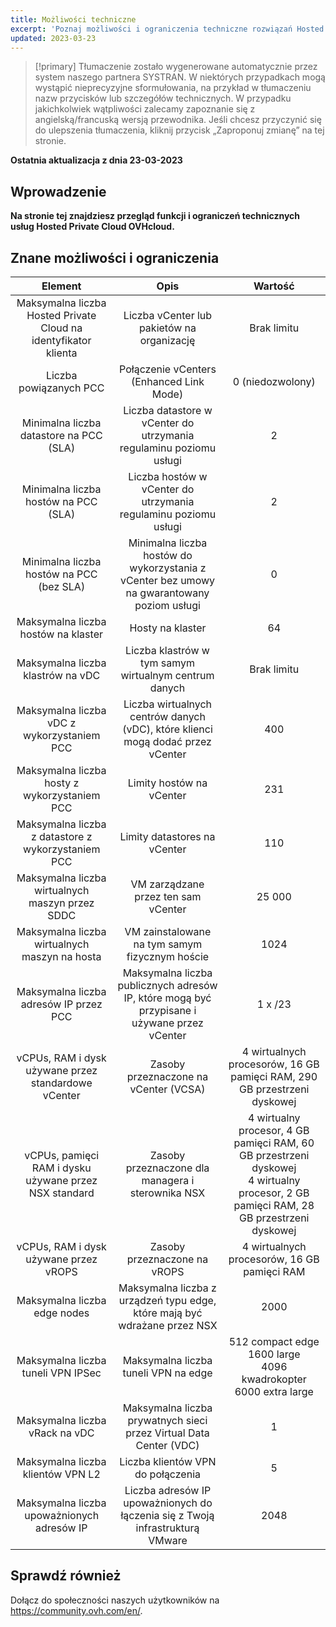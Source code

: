 ```yaml
---
title: Możliwości techniczne
excerpt: 'Poznaj możliwości i ograniczenia techniczne rozwiązań Hosted Private Cloud dostarczanych przez OVHcloud'
updated: 2023-03-23
---
```


> [!primary]
> Tłumaczenie zostało wygenerowane automatycznie przez system naszego partnera SYSTRAN. W niektórych przypadkach mogą wystąpić nieprecyzyjne sformułowania, na przykład w tłumaczeniu nazw przycisków lub szczegółów technicznych. W przypadku jakichkolwiek wątpliwości zalecamy zapoznanie się z angielską/francuską wersją przewodnika. Jeśli chcesz przyczynić się do ulepszenia tłumaczenia, kliknij przycisk „Zaproponuj zmianę” na tej stronie.
>

**Ostatnia aktualizacja z dnia 23-03-2023**

## Wprowadzenie

**Na stronie tej znajdziesz przegląd funkcji i ograniczeń technicznych usług Hosted Private Cloud OVHcloud.**

## Znane możliwości i ograniczenia

| Element | Opis | Wartość |
|:-----:|:-----:|:----------:|
| Maksymalna liczba Hosted Private Cloud na identyfikator klienta | Liczba vCenter lub pakietów na organizację | Brak limitu |
| Liczba powiązanych PCC | Połączenie vCenters (Enhanced Link Mode) | 0 (niedozwolony) |
| Minimalna liczba datastore na PCC (SLA) | Liczba datastore w vCenter do utrzymania regulaminu poziomu usługi | 2 |
| Minimalna liczba hostów na PCC (SLA) | Liczba hostów w vCenter do utrzymania regulaminu poziomu usługi | 2 |
| Minimalna liczba hostów na PCC (bez SLA) | Minimalna liczba hostów do wykorzystania z vCenter bez umowy na gwarantowany poziom usługi | 0 |
| Maksymalna liczba hostów na klaster | Hosty na klaster | 64 |
| Maksymalna liczba klastrów na vDC | Liczba klastrów w tym samym wirtualnym centrum danych | Brak limitu |
| Maksymalna liczba vDC z wykorzystaniem PCC | Liczba wirtualnych centrów danych (vDC), które klienci mogą dodać przez vCenter | 400 |
| Maksymalna liczba hosty z wykorzystaniem PCC | Limity hostów na vCenter | 231 |
| Maksymalna liczba z datastore z wykorzystaniem PCC | Limity datastores na vCenter | 110 |
| Maksymalna liczba wirtualnych maszyn przez SDDC | VM zarządzane przez ten sam vCenter | 25 000 |
| Maksymalna liczba wirtualnych maszyn na hosta | VM zainstalowane na tym samym fizycznym hoście | 1024 |
| Maksymalna liczba adresów IP przez PCC | Maksymalna liczba publicznych adresów IP, które mogą być przypisane i używane przez vCenter | 1 x /23 |
| vCPUs, RAM i dysk używane przez standardowe vCenter | Zasoby przeznaczone na vCenter (VCSA) | 4 wirtualnych procesorów, 16 GB pamięci RAM, 290 GB przestrzeni dyskowej |
| vCPUs, pamięci RAM i dysku używane przez NSX standard | Zasoby przeznaczone dla managera i sterownika NSX | 4 wirtualny procesor, 4 GB pamięci RAM, 60 GB przestrzeni dyskowej<br>4 wirtualny procesor, 2 GB pamięci RAM, 28 GB przestrzeni dyskowej |
| vCPUs, RAM i dysk używane przez vROPS | Zasoby przeznaczone na vROPS | 4 wirtualnych procesorów, 16 GB pamięci RAM |
| Maksymalna liczba edge nodes | Maksymalna liczba z urządzeń typu edge, które mają być wdrażane przez NSX | 2000 |
| Maksymalna liczba tuneli VPN IPSec | Maksymalna liczba tuneli VPN na edge | 512 compact edge<br>1600 large<br>4096 kwadrokopter<br>6000 extra large |
| Maksymalna liczba vRack na vDC | Maksymalna liczba prywatnych sieci przez Virtual Data Center (VDC) | 1 |
| Maksymalna liczba klientów VPN L2 | Liczba klientów VPN do połączenia | 5 |
| Maksymalna liczba upoważnionych adresów IP | Liczba adresów IP upoważnionych do łączenia się z Twoją infrastrukturą VMware | 2048 |

## Sprawdź również

Dołącz do społeczności naszych użytkowników na <https://community.ovh.com/en/>.
